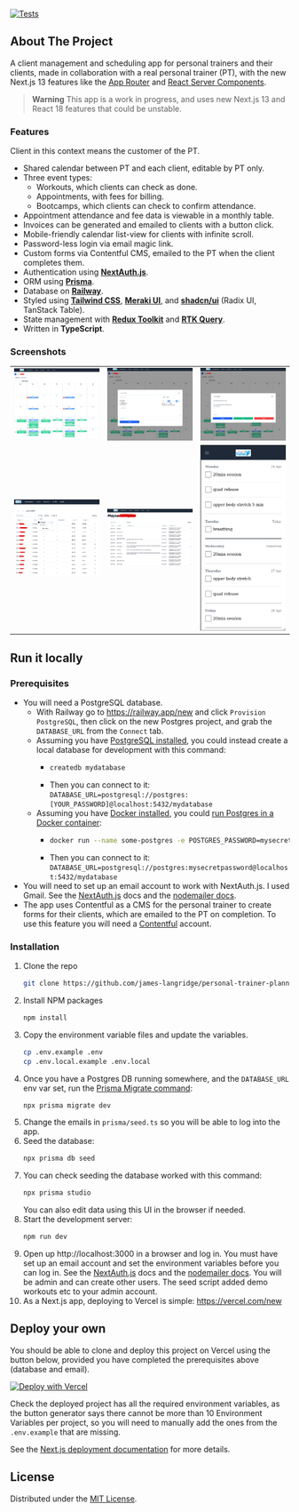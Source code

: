 [![Tests](https://github.com/james-langridge/personal-trainer-planner/actions/workflows/ci.yml/badge.svg)](https://github.com/james-langridge/personal-trainer-planner/actions/workflows/ci.yml)

## About The Project

A client management and scheduling app for personal trainers and their clients,
made in collaboration with a real personal trainer (PT), with the new Next.js 13
features like the
[App Router](https://nextjs.org/docs/app/building-your-application/routing) and
[React Server Components](https://nextjs.org/docs/getting-started/react-essentials).

> **Warning** This app is a work in progress, and uses new Next.js 13 and React
> 18 features that could be unstable.

### Features

Client in this context means the customer of the PT.

- Shared calendar between PT and each client, editable by PT only.
- Three event types:
  - Workouts, which clients can check as done.
  - Appointments, with fees for billing.
  - Bootcamps, which clients can check to confirm attendance.
- Appointment attendance and fee data is viewable in a monthly table.
- Invoices can be generated and emailed to clients with a button click.
- Mobile-friendly calendar list-view for clients with infinite scroll.
- Password-less login via email magic link.
- Custom forms via Contentful CMS, emailed to the PT when the client completes
  them.
- Authentication using **[NextAuth.js](https://next-auth.js.org/)**.
- ORM using **[Prisma](https://www.prisma.io/)**.
- Database on **[Railway](https://railway.app/)**.
- Styled using **[Tailwind CSS](https://tailwindcss.com/)**,
  **[Meraki UI](https://merakiui.com/)**, and
  **[shadcn/ui](https://ui.shadcn.com/)** (Radix UI, TanStack Table).
- State management with **[Redux Toolkit](https://redux-toolkit.js.org/)** and
  **[RTK Query](https://redux-toolkit.js.org/rtk-query/overview)**.
- Written in **TypeScript**.

### Screenshots

|                                         |                                         |                                         |
| :-------------------------------------: | :-------------------------------------: | :-------------------------------------: |
| <img src="public/calendarTrainer1.png"> | <img src="public/calendarTrainer2.png"> | <img src="public/calendarTrainer3.png"> |
|   <img src="public/clientsTable.png">   |   <img src="public/clientTable.png">    |  <img src="public/mobileCalendar.png">  |

## Run it locally

### Prerequisites

- You will need a PostgreSQL database.
  - With Railway go to https://railway.app/new and click `Provision PostgreSQL`,
    then click on the new Postgres project, and grab the `DATABASE_URL` from the
    `Connect` tab.
  - Assuming you have
    [PostgreSQL installed](https://www.postgresql.org/download/), you could
    instead create a local database for development with this command:
    - ```sh
      createdb mydatabase
      ```
    - Then you can connect to it:
      `DATABASE_URL=postgresql://postgres:[YOUR_PASSWORD]@localhost:5432/mydatabase`
  - Assuming you have [Docker installed](https://docs.docker.com/get-docker/),
    you could
    [run Postgres in a Docker container](https://hub.docker.com/_/postgres):
    - ```sh
      docker run --name some-postgres -e POSTGRES_PASSWORD=mysecretpassword -e POSTGRES_DB=mydatabase -p 5432:5432 -d postgres
      ```
    - Then you can connect to it:
      `DATABASE_URL=postgresql://postgres:mysecretpassword@localhost:5432/mydatabase`
- You will need to set up an email account to work with NextAuth.js. I used
  Gmail. See the [NextAuth.js](https://next-auth.js.org/providers/email) docs
  and the [nodemailer docs](https://nodemailer.com/usage/using-gmail/).
- The app uses Contentful as a CMS for the personal trainer to create forms for
  their clients, which are emailed to the PT on completion. To use this feature
  you will need a [Contentful](https://www.contentful.com/sign-up/) account.

### Installation

1. Clone the repo
   ```sh
   git clone https://github.com/james-langridge/personal-trainer-planner.git
   ```
2. Install NPM packages
   ```sh
   npm install
   ```
3. Copy the environment variable files and update the variables.
   ```sh
   cp .env.example .env
   cp .env.local.example .env.local
   ```
4. Once you have a Postgres DB running somewhere, and the `DATABASE_URL` env var
   set, run the
   [Prisma Migrate command](https://www.prisma.io/docs/reference/api-reference/command-reference#migrate-dev):
   ```sh
   npx prisma migrate dev
   ```
5. Change the emails in `prisma/seed.ts` so you will be able to log into the
   app.
6. Seed the database:
   ```sh
   npx prisma db seed
   ```
7. You can check seeding the database worked with this command:
   ```sh
   npx prisma studio
   ```
   You can also edit data using this UI in the browser if needed.
8. Start the development server:
   ```sh
   npm run dev
   ```
9. Open up http://localhost:3000 in a browser and log in. You must have set up
   an email account and set the environment variables before you can log in. See
   the [NextAuth.js](https://next-auth.js.org/providers/email) docs and the
   [nodemailer docs](https://nodemailer.com/usage/using-gmail/). You will be
   admin and can create other users. The seed script added demo workouts etc to
   your admin account.
10. As a Next.js app, deploying to Vercel is simple: https://vercel.com/new

## Deploy your own

You should be able to clone and deploy this project on Vercel using the button
below, provided you have completed the prerequisites above (database and email).

[![Deploy with Vercel](https://vercel.com/button)](https://vercel.com/new/clone?repository-url=https%3A%2F%2Fgithub.com%2Fjames-langridge%2Fpersonal-trainer-planner&env=DATABASE_URL,NEXTAUTH_SECRET,SMTP_PASSWORD,SMTP_USER,SMTP_HOST,SMTP_PORT,EMAIL_FROM,EMAIL_TO,CONTENTFUL_SPACE_ID,CONTENTFUL_ACCESS_TOKEN)

Check the deployed project has all the required environment variables, as the
button generator says there cannot be more than 10 Environment Variables per
project, so you will need to manually add the ones from the `.env.example` that
are missing.

See the [Next.js deployment documentation](https://nextjs.org/docs/deployment)
for more details.

## License

Distributed under the
[MIT License](https://github.com/james-langridge/personal-trainer-planner/blob/main/LICENSE).
